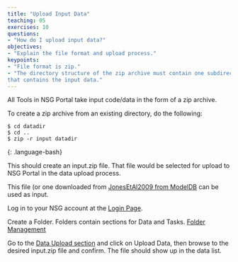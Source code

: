 ```yaml
---
title: "Upload Input Data"
teaching: 05
exercises: 10
questions:
- "How do I upload input data?"
objectives:
- "Explain the file format and upload process."
keypoints:
- "File format is zip."
- "The directory structure of the zip archive must contain one subdirectory
that contains the input data."
---
```


All Tools in NSG Portal take input code/data in the form of a zip archive.

To create a zip archive from an existing directory, do the following:
~~~
$ cd datadir
$ cd ..
$ zip -r input datadir
~~~
{: .language-bash}

This should create an input.zip file.  That file would be selected for
upload to NSG Portal in the data upload process.

This file (or one downloaded from [JonesEtAl2009 from ModelDB](https://senselab.med.yale.edu/modeldb/eavBinDown.cshtml?o=136803&mime=application/zip) can
be used as input.

Log in to your NSG account at the [Login Page](https://nsgdev.sdsc.edu:8443/portal2).

Create a Folder.  Folders contain sections for Data and Tasks.
[Folder Management](https://nsgdev.sdsc.edu:8443/portal2/folder!list.action)

Go to the [Data Upload section](https://nsgdev.sdsc.edu:8443/portal2/data!list.action) and click on Upload Data, then browse to the desired input.zip file
and confirm.  The file should show up in the data list.



